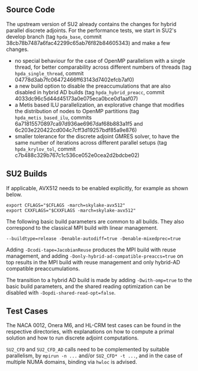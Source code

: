 ## Source Code

The upstream version of SU2 already contains the changes for hybrid parallel discrete adjoints. For the performance tests, we start in SU2's develop branch (tag `hpda_base`, commit 38cb78b7487a6fac42299c65ab76f82b84605343) and make a few changes.
- no special behaviour for the case of OpenMP parallelism with a single thread, for better comparability across different numbers of threads (tag `hpda_single_thread`, commit 04778d3ab7fc06472466ff63143d7402efcb7af0)
- a new build option to disable the preaccumulations that are also disabled in hybrid AD builds (tag `hpda_hybrid_preacc`, commit 4033dc96c5d44d45173a0e075eca0bce0d1aaf07)
- a Metis based ILU parallelization, an explorative change that modifies the distribution of nodes to OpenMP partitions (tag `hpda_metis_based_ilu`, commits 6a71815570897ca97d936ae6967daf68b883a1f5 and 6c203e220422cd004c7cff3d19257bdf85a9e876)
- smaller tolerance for the discrete adjoint GMRES solver, to have the same number of iterations across different parallel setups (tag `hpda_krylov_tol`, commit c7b488c329b767c1c536ce052e0cea2d2bdcbe02)

## SU2 Builds

If applicable, AVX512 needs to be enabled explicitly, for example as shown below.

```
export CFLAGS="$CFLAGS -march=skylake-avx512"
export CXXFLAGS="$CXXFLAGS -march=skylake-avx512"

```

The following basic build parameters are common to all builds. They also correspond to the classical MPI build with linear management.

```
--buildtype=release -Denable-autodiff=true -Denable-mixedprec=true
```

Adding `-Dcodi-tape=JacobianReuse` produces the MPI build with reuse management, and adding `-Donly-hybrid-ad-compatible-preaccs=true` on top results in the MPI build with reuse management and only hybrid-AD compatible preaccumulations.

The transition to a hybrid AD build is made by adding `-Dwith-omp=true` to the basic build parameters, and the shared reading optimization can be disabled with `-Dopdi-shared-read-opt=false`.

## Test Cases

The NACA 0012, Onera M6, and HL-CRM test cases can be found in the respective directories, with explanations on how to compute a primal solution and how to run discrete adjoint computations.

`SU2_CFD` and `SU2_CFD_AD` calls need to be complemented by suitable parallelism, by `mpirun -n ...` and/or `SU2_CFD* -t ...`, and in the case of multiple NUMA domains, binding via `hwloc` is advised.
